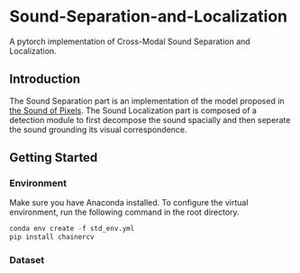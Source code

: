 # Sound-Separation-and-Localization

A pytorch implementation of Cross-Modal Sound Separation and Localization. 

## Introduction

The Sound Separation part is an implementation of the model proposed in [the Sound of Pixels](https://arxiv.org/pdf/1804.03160.pdf). The Sound Localization part is composed of a detection module to first decompose the sound spacially and then seperate the sound grounding its visual correspondence.

## Getting Started

### Environment

Make sure you have Anaconda installed. To configure the virtual environment, run the following command in the root directory.

```python
conda env create -f std_env.yml
pip install chainercv
```
### Dataset


